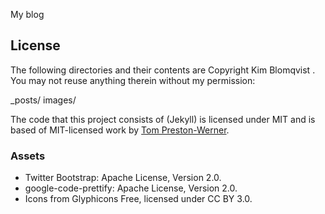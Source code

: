 My blog

## License

The following directories and their contents are Copyright Kim Blomqvist
. You may not reuse anything therein without my permission:

_posts/
images/

The code that this project consists of (Jekyll) is licensed under MIT
and is based of MIT-licensed work by [Tom Preston-Werner](http://github.com/mojombo/jekyll).

### Assets

- Twitter Bootstrap: Apache License, Version 2.0.
- google-code-prettify: Apache License, Version 2.0.
- Icons from Glyphicons Free, licensed under CC BY 3.0.
